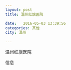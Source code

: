 ```yaml
--- 
layout: post 
title: 温州红旗医院

date:   2016-05-03 13:39:56 
categories: 其他  
city: 温州
  
--- 
```

   
温州红旗医院

信息

